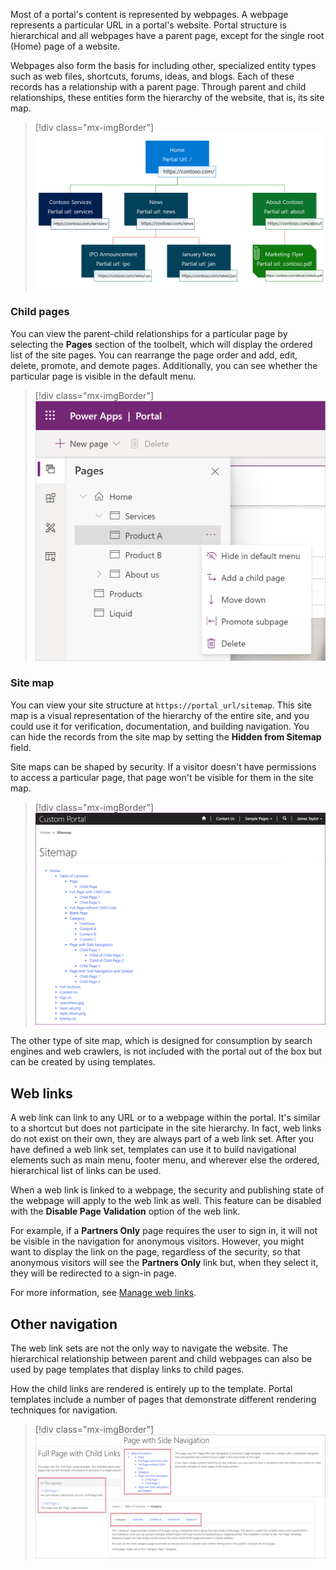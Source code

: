 Most of a portal's content is represented by webpages. A webpage represents a particular URL in a portal's website. Portal structure is hierarchical and all webpages have a parent page, except for the single root (Home) page of a website.

Webpages also form the basis for including other, specialized entity types such as web files, shortcuts, forums, ideas, and blogs. Each of these records has a relationship with a parent page. Through parent and child relationships, these entities form the hierarchy of the website, that is, its site map.

> [!div class="mx-imgBorder"]
> [![Diagram of site page hierarchy for a portal.](../media/page-hierarchy-concept.png)](../media/page-hierarchy-concept.png#lightbox)

### Child pages

You can view the parent-child relationships for a particular page by selecting the **Pages** section of the toolbelt, which will display the ordered list of the site pages. You can rearrange the page order and add, edit, delete, promote, and demote pages. Additionally, you can see whether the particular page is visible in the default menu.

> [!div class="mx-imgBorder"]
> [![Screenshot of page hierarchy for a portal to aid in setup.](../media/page-hierarchy.png)](../media/page-hierarchy.png#lightbox)

### Site map

You can view your site structure at `https://portal_url/sitemap`. This site map is a visual representation of the hierarchy of the entire site, and you could use it for verification, documentation, and building navigation. You can hide the records from the site map by setting the **Hidden from Sitemap** field.

Site maps can be shaped by security. If a visitor doesn't have permissions to access a particular page, that page won't be visible for them in the site map.

> [!div class="mx-imgBorder"]
> [![Screenshot of a sitemap for a portal that helps understand security.](../media/sitemap.png)](../media/sitemap.png#lightbox)

The other type of site map, which is designed for consumption by search engines and web crawlers, is not included with the portal out of the box but can be created by using templates.

## Web links

A web link can link to any URL or to a webpage within the portal. It's similar to a shortcut but does not participate in the site hierarchy. In fact, web links do not exist on their own, they are always part of a web link set. After you have defined a web link set, templates can use it to build navigational elements such as main menu, footer menu, and wherever else the ordered, hierarchical list of links can be used.

When a web link is linked to a webpage, the security and publishing state of the webpage will apply to the web link as well. This feature can be disabled with the **Disable Page Validation** option of the web link.

For example, if a **Partners Only** page requires the user to sign in, it will not be visible in the navigation for anonymous visitors. However, you might want to display the link on the page, regardless of the security, so that anonymous visitors will see the **Partners Only** link but, when they select it, they will be redirected to a sign-in page.

For more information, see [Manage web links](https://docs.microsoft.com/powerapps/maker/portals/configure/manage-web-links/?azure-portal=true).

## Other navigation

The web link sets are not the only way to navigate the website. The hierarchical relationship between parent and child webpages can also be used by page templates that display links to child pages.

How the child links are rendered is entirely up to the template. Portal templates include a number of pages that demonstrate different rendering techniques for navigation.

> [!div class="mx-imgBorder"]
> [![Screenshot of samples of different ways of rendering for child navigation.](../media/child-links-samples.png)](../media/child-links-samples.png#lightbox)
